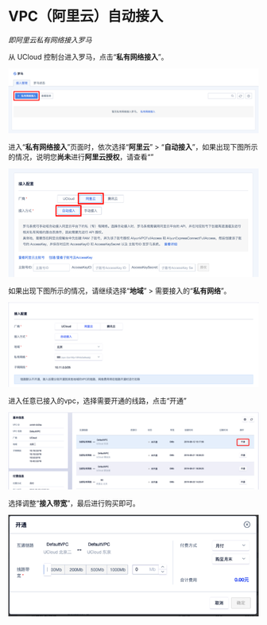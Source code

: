 

# VPC（阿里云）自动接入

*即阿里云私有网络接入罗马*

从 UCloud 控制台进入罗马，点击“**私有网络接入**”。

![](/images/operation/私有网络接入.png)

进入“**私有网络接入**”页面时，依次选择“**阿里云**” \>
“**自动接入**”，如果出现下图所示的情况，说明您**尚未**进行**阿里云授权**，请查看“[](/network/roma/operation/ali_auth)”

![](/images/operation/ali_auto_access/step1.png)

如果出现下图所示的情况，请继续选择“**地域**” \> 需要接入的“**私有网络**”。

![](/images/operation/ali_auto_access/step2.png)

进入任意已接入的vpc，选择需要开通的线路，点击“开通”

![](/images/operation/开通.png)

选择调整“**接入带宽**”，最后进行购买即可。

![](/images/operation/开通支付.png)
